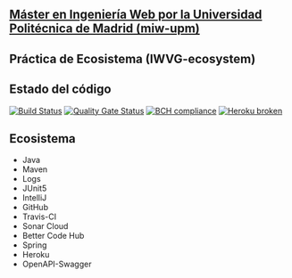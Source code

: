## [Máster en Ingeniería Web por la Universidad Politécnica de Madrid (miw-upm)](http://miw.etsisi.upm.es)
## Práctica de Ecosistema (IWVG-ecosystem)

## Estado del código
[![Build Status](https://travis-ci.org/msanchezv/iwvg-ecosystem-maria-sanchez.svg?branch=develop)](https://travis-ci.org/msanchezv/iwvg-ecosystem-maria-sanchez) 
[![Quality Gate Status](https://sonarcloud.io/api/project_badges/measure?project=es.upm.miw%3Aiwvg-ecosystem-maria-sanchez&metric=alert_status)](https://sonarcloud.io/dashboard?id=es.upm.miw%3Aiwvg-ecosystem-maria-sanchez)
[![BCH compliance](https://bettercodehub.com/edge/badge/msanchezv/iwvg-ecosystem-maria-sanchez?branch=develop)](https://bettercodehub.com/)
[![Heroku broken](https://iwvg-ecosystem-maria-sanchez.herokuapp.com/system/version-badge)](https://iwvg-ecosystem-maria-sanchez.herokuapp.com/swagger-ui.html)

## Ecosistema
* Java
* Maven
* Logs
* JUnit5
* IntelliJ
* GitHub
* Travis-CI
* Sonar Cloud
* Better Code Hub
* Spring
* Heroku
* OpenAPI-Swagger

